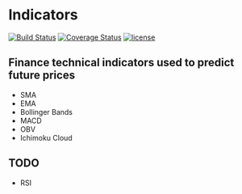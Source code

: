 # Indicators

[![Build Status](https://travis-ci.com/ivopetiz/technical-indicators.svg?branch=master)](https://travis-ci.com/ivopetiz/technical-indicators)
[![Coverage Status](https://coveralls.io/repos/github/ivopetiz/technical-indicators/badge.svg?branch=master)](https://coveralls.io/github/ivopetiz/technical-indicators?branch=master)
[![license](https://img.shields.io/github/license/mashape/apistatus.svg?maxAge=2592000)](https://github.com/ivopetiz/technical-indicators/blob/master/LICENSE)

## Finance technical indicators used to predict future prices

-   SMA
-   EMA
-   Bollinger Bands
-   MACD
-   OBV
-   Ichimoku Cloud

## TODO

-   RSI
